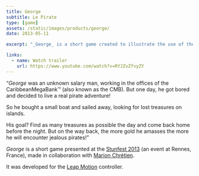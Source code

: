 ```yaml
---
title: George
subtitle: Le Pirate
type: [game]
assets: /static/images/products/george/
date: 2013-05-11

excerpt: "_George_ is a short game created to illustrate the use of the LeapMotion and presented at the Stunfest 2013 (an event at Rennes, France)."

links:
  - name: Watch trailer
    url: https://www.youtube.com/watch?v=RYJZvZfvyZY
---
```


“_George_ was an unknown salary man, working in the offices of the CaribbeanMegaBank™ (also known as the CMB). But one day, he got bored and decided to live a real pirate adventure!

So he bought a small boat and sailed away, looking for lost treasures on islands.

His goal? Find as many treasures as possible the day and come back home before the night. But on the way back, the more gold he amasses the more he will encounter jealous pirates!”

_George_ is a short game presented at the [Stunfest 2013](http://stunfest.fr/) (an event at Rennes, France), made in collaboration with [Marion Chrétien](http://marion-chretien.fr/).

It was developed for the [Leap Motion](https://www.leapmotion.com/) controller.
